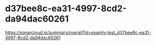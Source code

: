 # d37bee8c-ea31-4997-8cd2-da94dac60261
https://sonarcloud.io/summary/overall?id=examly-test_d37bee8c-ea31-4997-8cd2-da94dac60261
